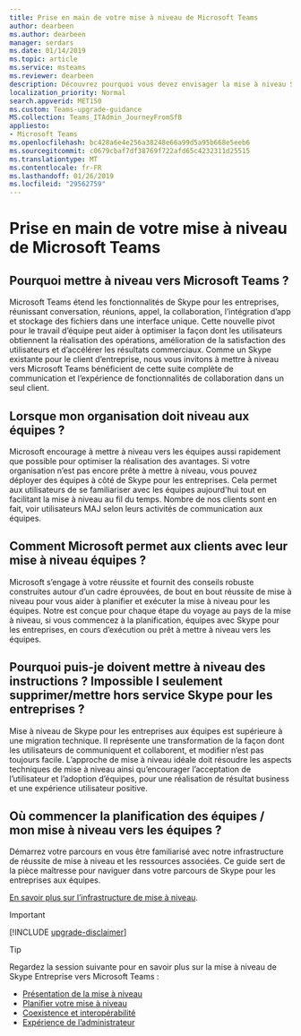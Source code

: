 ```yaml
---
title: Prise en main de votre mise à niveau de Microsoft Teams
author: dearbeen
ms.author: dearbeen
manager: serdars
ms.date: 01/14/2019
ms.topic: article
ms.service: msteams
ms.reviewer: dearbeen
description: Découvrez pourquoi vous devez envisager la mise à niveau Skype pour les entreprises à Microsoft Teams.
localization_priority: Normal
search.appverid: MET150
ms.custom: Teams-upgrade-guidance
MS.collection: Teams_ITAdmin_JourneyFromSfB
appliesto:
- Microsoft Teams
ms.openlocfilehash: bc428a6e4e256a38248e66a99d5a95b668e5eeb6
ms.sourcegitcommit: c0679cbaf7df38769f722afd65c4232311d25515
ms.translationtype: MT
ms.contentlocale: fr-FR
ms.lasthandoff: 01/26/2019
ms.locfileid: "29562759"
---
```

# <a name="getting-started-with-your-microsoft-teams-upgrade"></a>Prise en main de votre mise à niveau de Microsoft Teams

## <a name="why-upgrade-to-microsoft-teams"></a>Pourquoi mettre à niveau vers Microsoft Teams ?

Microsoft Teams étend les fonctionnalités de Skype pour les entreprises, réunissant conversation, réunions, appel, la collaboration, l’intégration d’app et stockage des fichiers dans une interface unique. Cette nouvelle pivot pour le travail d’équipe peut aider à optimiser la façon dont les utilisateurs obtiennent la réalisation des opérations, amélioration de la satisfaction des utilisateurs et d’accélérer les résultats commerciaux. Comme un Skype existante pour le client d’entreprise, nous vous invitons à mettre à niveau vers Microsoft Teams bénéficient de cette suite complète de communication et l’expérience de fonctionnalités de collaboration dans un seul client.

## <a name="when-should-my-organization-upgrade-to-teams"></a>Lorsque mon organisation doit niveau aux équipes ?

Microsoft encourage à mettre à niveau vers les équipes aussi rapidement que possible pour optimiser la réalisation des avantages. Si votre organisation n’est pas encore prête à mettre à niveau, vous pouvez déployer des équipes à côté de Skype pour les entreprises. Cela permet aux utilisateurs de se familiariser avec les équipes aujourd'hui tout en facilitant la mise à niveau au fil du temps. Nombre de nos clients sont en fait, voir utilisateurs MAJ selon leurs activités de communication aux équipes.
 
## <a name="how-is-microsoft-helping-customers-with-their-upgrade-to-teams"></a>Comment Microsoft permet aux clients avec leur mise à niveau équipes ? 

Microsoft s’engage à votre réussite et fournit des conseils robuste construites autour d’un cadre éprouvées, de bout en bout réussite de mise à niveau pour vous aider à planifier et exécuter la mise à niveau pour les équipes. Notre est conçue pour chaque étape du voyage au pays de la mise à niveau, si vous commencez à la planification, équipes avec Skype pour les entreprises, en cours d’exécution ou prêt à mettre à niveau vers les équipes.
 
## <a name="why-do-i-need-upgrade-guidance-cant-i-just-deletedecommission-skype-for-business"></a>Pourquoi puis-je doivent mettre à niveau des instructions ? Impossible I seulement supprimer/mettre hors service Skype pour les entreprises ? 

Mise à niveau de Skype pour les entreprises aux équipes est supérieure à une migration technique. Il représente une transformation de la façon dont les utilisateurs de communiquent et collaborent, et modifier n’est pas toujours facile. L’approche de mise à niveau idéale doit résoudre les aspects techniques de mise à niveau ainsi qu’encourager l’acceptation de l’utilisateur et l’adoption d’équipes, pour une réalisation de résultat business et une expérience utilisateur positive. 

## <a name="where-do-i-start-planning-for-teamsmy-upgrade-to-teams"></a>Où commencer la planification des équipes / mon mise à niveau vers les équipes ? 

Démarrez votre parcours en vous être familiarisé avec notre infrastructure de réussite de mise à niveau et les ressources associées. Ce guide sert de la pièce maîtresse pour naviguer dans votre parcours de Skype pour les entreprises aux équipes.

[En savoir plus sur l’infrastructure de mise à niveau](upgrade-framework.md).

> [!IMPORTANT]
> [!INCLUDE [upgrade-disclaimer](includes/upgrade-disclaimer.md)]

> [!Tip]
> Regardez la session suivante pour en savoir plus sur la mise à niveau de Skype Entreprise vers Microsoft Teams :
> - [Présentation de la mise à niveau](https://aka.ms/teams-upgrade-intro)
> - [Planifier votre mise à niveau](https://aka.ms/teams-upgrade-plan)
> - [Coexistence et interopérabilité](https://aka.ms/teams-upgrade-coexistence-interop)
> - [Expérience de l’administrateur](https://aka.ms/teams-upgrade-admin)
